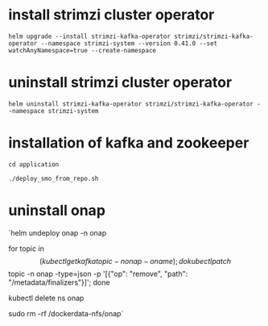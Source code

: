# install strimzi cluster operator
`helm upgrade --install strimzi-kafka-operator strimzi/strimzi-kafka-operator --namespace strimzi-system --version 0.41.0 --set watchAnyNamespace=true --create-namespace`
# uninstall strimzi cluster operator
`helm uninstall strimzi-kafka-operator strimzi/strimzi-kafka-operator --namespace strimzi-system`
# installation of kafka and zookeeper
`cd application`

`./deploy_smo_from_repo.sh`

# uninstall onap
`helm undeploy onap -n onap

for topic in $$(kubectl get kafkatopic -n onap -o name); do   kubectl patch $$topic -n onap -type=json -p '[{"op": "remove", "path": "/metadata/finalizers"}]'; done

kubectl delete ns onap

sudo rm -rf /dockerdata-nfs/onap`
